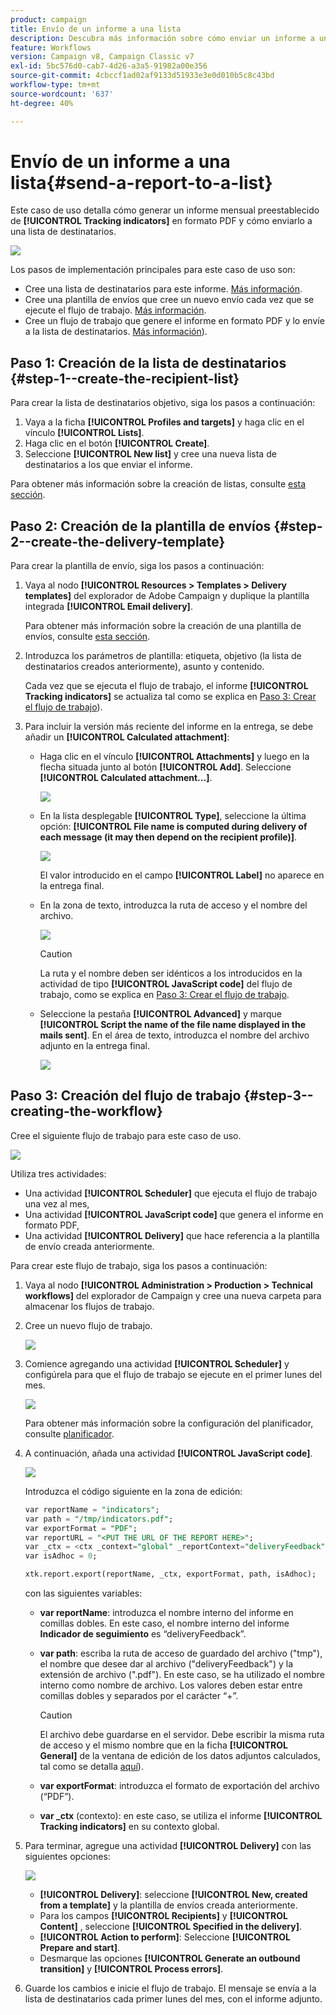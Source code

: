 ```yaml
---
product: campaign
title: Envío de un informe a una lista
description: Descubra más información sobre cómo enviar un informe a una lista con un flujo de trabajo
feature: Workflows
version: Campaign v8, Campaign Classic v7
exl-id: 5bc576d0-cab7-4d26-a3a5-91982a00e356
source-git-commit: 4cbccf1ad02af9133d51933e3e0d010b5c8c43bd
workflow-type: tm+mt
source-wordcount: '637'
ht-degree: 40%

---
```


# Envío de un informe a una lista{#send-a-report-to-a-list}

Este caso de uso detalla cómo generar un informe mensual preestablecido de **[!UICONTROL Tracking indicators]** en formato PDF y cómo enviarlo a una lista de destinatarios.

![](assets/use_case_report_intro.png)

Los pasos de implementación principales para este caso de uso son:

* Cree una lista de destinatarios para este informe. [Más información](#step-1--create-the-recipient-list).
* Cree una plantilla de envíos que cree un nuevo envío cada vez que se ejecute el flujo de trabajo. [Más información](#step-2--create-the-delivery-template).
* Cree un flujo de trabajo que genere el informe en formato PDF y lo envíe a la lista de destinatarios. [Más información](#step-3--create-the-workflow)).

## Paso 1: Creación de la lista de destinatarios {#step-1--create-the-recipient-list}

Para crear la lista de destinatarios objetivo, siga los pasos a continuación:

1. Vaya a la ficha **[!UICONTROL Profiles and targets]** y haga clic en el vínculo **[!UICONTROL Lists]**.
1. Haga clic en el botón **[!UICONTROL Create]**.
1. Seleccione **[!UICONTROL New list]** y cree una nueva lista de destinatarios a los que enviar el informe.

Para obtener más información sobre la creación de listas, consulte [esta sección](../../v8/audiences/create-audiences.md).

## Paso 2: Creación de la plantilla de envíos {#step-2--create-the-delivery-template}

Para crear la plantilla de envío, siga los pasos a continuación:

1. Vaya al nodo **[!UICONTROL Resources > Templates > Delivery templates]** del explorador de Adobe Campaign y duplique la plantilla integrada **[!UICONTROL Email delivery]**.

   Para obtener más información sobre la creación de una plantilla de envíos, consulte [esta sección](../../v8/send/create-templates.md).

1. Introduzca los parámetros de plantilla: etiqueta, objetivo (la lista de destinatarios creados anteriormente), asunto y contenido.

   Cada vez que se ejecuta el flujo de trabajo, el informe **[!UICONTROL Tracking indicators]** se actualiza tal como se explica en [Paso 3: Crear el flujo de trabajo](#step-3--creating-the-workflow)).

1. Para incluir la versión más reciente del informe en la entrega, se debe añadir un **[!UICONTROL Calculated attachment]**:

   * Haga clic en el vínculo **[!UICONTROL Attachments]** y luego en la flecha situada junto al botón **[!UICONTROL Add]**. Seleccione **[!UICONTROL Calculated attachment...]**.

     ![](assets/use_case_report_4.png)

   * En la lista desplegable **[!UICONTROL Type]**, seleccione la última opción: **[!UICONTROL File name is computed during delivery of each message (it may then depend on the recipient profile)]**.

     ![](assets/use_case_report_5.png)

     El valor introducido en el campo **[!UICONTROL Label]** no aparece en la entrega final.

   * En la zona de texto, introduzca la ruta de acceso y el nombre del archivo.

     ![](assets/use_case_report_6.png)

     >[!CAUTION]
     >
     >La ruta y el nombre deben ser idénticos a los introducidos en la actividad de tipo **[!UICONTROL JavaScript code]** del flujo de trabajo, como se explica en [Paso 3: Crear el flujo de trabajo](#step-3--creating-the-workflow).

   * Seleccione la pestaña **[!UICONTROL Advanced]** y marque **[!UICONTROL Script the name of the file name displayed in the mails sent]**. En el área de texto, introduzca el nombre del archivo adjunto en la entrega final.

     ![](assets/use_case_report_6b.png)

## Paso 3: Creación del flujo de trabajo {#step-3--creating-the-workflow}

Cree el siguiente flujo de trabajo para este caso de uso.

![](assets/use_case_report_8.png)

Utiliza tres actividades:

* Una actividad **[!UICONTROL Scheduler]** que ejecuta el flujo de trabajo una vez al mes,
* Una actividad **[!UICONTROL JavaScript code]** que genera el informe en formato PDF,
* Una actividad **[!UICONTROL Delivery]** que hace referencia a la plantilla de envío creada anteriormente.

Para crear este flujo de trabajo, siga los pasos a continuación:

1. Vaya al nodo **[!UICONTROL Administration > Production > Technical workflows]** del explorador de Campaign y cree una nueva carpeta para almacenar los flujos de trabajo.
1. Cree un nuevo flujo de trabajo.

   ![](assets/use_case_report_7.png)

1. Comience agregando una actividad **[!UICONTROL Scheduler]** y configúrela para que el flujo de trabajo se ejecute en el primer lunes del mes.

   ![](assets/use_case_report_9.png)

   Para obtener más información sobre la configuración del planificador, consulte [planificador](scheduler.md).

1. A continuación, añada una actividad **[!UICONTROL JavaScript code]**.

   ![](assets/use_case_report_10.png)

   Introduzca el código siguiente en la zona de edición:

   ```sql
   var reportName = "indicators";
   var path = "/tmp/indicators.pdf";
   var exportFormat = "PDF";
   var reportURL = "<PUT THE URL OF THE REPORT HERE>";
   var _ctx = <ctx _context="global" _reportContext="deliveryFeedback" />
   var isAdhoc = 0;
   
   xtk.report.export(reportName, _ctx, exportFormat, path, isAdhoc);
   ```


   con las siguientes variables:

   * **var reportName**: introduzca el nombre interno del informe en comillas dobles. En este caso, el nombre interno del informe **Indicador de seguimiento** es “deliveryFeedback”.
   * **var path**: escriba la ruta de acceso de guardado del archivo (&quot;tmp&quot;), el nombre que desee dar al archivo (&quot;deliveryFeedback&quot;) y la extensión de archivo (&quot;.pdf&quot;). En este caso, se ha utilizado el nombre interno como nombre de archivo. Los valores deben estar entre comillas dobles y separados por el carácter “+”.

     >[!CAUTION]
     >
     >El archivo debe guardarse en el servidor. Debe escribir la misma ruta de acceso y el mismo nombre que en la ficha **[!UICONTROL General]** de la ventana de edición de los datos adjuntos calculados, tal como se detalla [aquí](#step-2--create-the-delivery-template)).

   * **var exportFormat**: introduzca el formato de exportación del archivo (“PDF”).
   * **var _ctx** (contexto): en este caso, se utiliza el informe **[!UICONTROL Tracking indicators]** en su contexto global.

1. Para terminar, agregue una actividad **[!UICONTROL Delivery]** con las siguientes opciones:

   ![](assets/use_case_report_11.png)

   * **[!UICONTROL Delivery]**: seleccione **[!UICONTROL New, created from a template]** y la plantilla de envíos creada anteriormente.
   * Para los campos **[!UICONTROL Recipients]** y **[!UICONTROL Content]** , seleccione **[!UICONTROL Specified in the delivery]**.
   * **[!UICONTROL Action to perform]**: Seleccione **[!UICONTROL Prepare and start]**.
   * Desmarque las opciones **[!UICONTROL Generate an outbound transition]** y **[!UICONTROL Process errors]**.

1. Guarde los cambios e inicie el flujo de trabajo. El mensaje se envía a la lista de destinatarios cada primer lunes del mes, con el informe adjunto.
